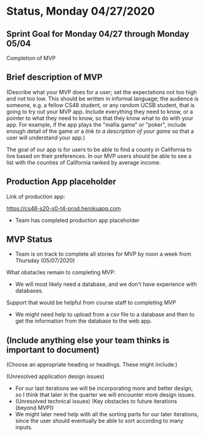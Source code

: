 # Status, Monday 04/27/2020

## Sprint Goal for Monday 04/27 through Monday 05/04

Completion of MVP

## Brief description of MVP

(Describe what your MVP does for a user; set the expectations not too high and not too low. This should be written 
in informal language; the audience is someone, e.g. a fellow CS48 student, or any random UCSB student, that is going
to try out your MVP app.   Include everything they need to know, or a pointer to what they need to know, so that
they know what to do with your app.    For example, if the app plays the "mafia game" or "poker", include enough
detail of the game *or* a *link to a description of your game* so that a user will understand your app.)

The goal of our app is for users to be able to find a county in California to live based on their preferences. In our MVP users should be able to see a list with the counties of California ranked by average income. 


## Production App placeholder

Link of production app:

https://cs48-s20-s0-t4-prod.herokuapp.com

* Team has completed production app placeholder

## MVP Status

* Team is on track to complete all stories for MVP by noon a week from Thursday (05/07/2020)

What obstacles remain to completing MVP:
* We will most likely need a database, and we don't have experience with databases.

Support that would be helpful from course staff to completing MVP
* We might need help to upload from a csv file to a database and then to get the information from the database to the web app.

## (Include anything else your team thinks is important to document)

(Choose an appropriate heading or headings.  These might include:)

(Unresolved application design issues)
* For our last iterations we will be incorporating more and better design, so I think that later in the quarter we will encounter more design issues.
* (Unresolved technical issues)
(Key obstacles to future iterations (beyond MVP))
* We might later need help with all the sorting parts for our later iterations, since the user should eventually be able to sort according to many inputs.



